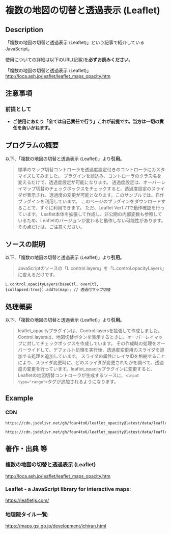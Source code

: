 # 複数の地図の切替と透過表示 (Leaflet)

## Description

「複数の地図の切替と透過表示 (Leaflet)」という記事で紹介しているJavaScript。

使用についての詳細は以下のURL(記事)を**必ずお読みください**。

「複数の地図の切替と透過表示 (Leaflet)」
http://loca.ash.jp/leaflet/leaflet_maps_opacity.htm

## 注意事項

### 前提として

- **ご使用にあたり「全ては自己責任で行う」これが前提です。当方は一切の責任を負いかねます。**

## プログラムの概要

以下、「複数の地図の切替と透過表示 (Leaflet)」より**引用**。

> 標準のマップ切替コントローラを透過度設定付きのコントローラにカスタマイズしてみました。 プラグインを読込み、コントローラのクラス名を変えるだけで、透過度設定が可能になります。 透過度設定は、オーバーレイマップ切替のチェックボックスをチェックすると、透過度設定のスライダが表示され、透過度の変更が可能となります。このサンプルでは、自作プラグインを利用しています。 このページのプラグインをダウンロードすることで、すぐに利用できます。 ただ、Leaflet Ver1.7.1で動作確認を行っています。 Leaflet本体を拡張して作成し、非公開の内部変数も参照しているため、Leafletのバージョンが変わると動作しない可能性があります。 その点だけは、ご注意ください。

## ソースの説明

以下、「複数の地図の切替と透過表示 (Leaflet)」より**引用**。

> JavaScriptのソースの「L.control.layers」を「L.control.opacityLayers」に変えるだけです。

```JavaScript:JavaScript
L.control.opacityLayers(baseCtl, overCtl, {collapsed:true}).addTo(map); // 透過付マップ切替
```

## 処理概要

以下、「複数の地図の切替と透過表示 (Leaflet)」より**引用**。

> leaflet_opacityプラグインは、Control.layersを拡張して作成しました。 Control.layersは、地図切替ボタンを表示するときに、オーバーレイマップに対してチェックボックスを作成しています。 その作成時の処理をオーバーライドして、デフォルト処理を実行後、透過度変更用のスライダを追加する処理を追加しています。 スライダの属性にレイヤIDを格納することにより、スライダ変更時に、どのスライダが変更されたかを調べて、透過度の変更を行っています。leaflet_opacityプラグインに変更すると、Leafletの地図切替コントローラが生成するソースに、`<input type="range">`タグが追加されるようになります。

## Example

### CDN
```html:JavaScript
https://cdn.jsdelivr.net/gh/four4to6/leaflet_opacity@latest/data/leaflet_opacity.js
```

```html:CSS
https://cdn.jsdelivr.net/gh/four4to6/leaflet_opacity@latest/data/leaflet_opacity.css
```

## 著作・出典 等

### 複数の地図の切替と透過表示 (Leaflet)
http://loca.ash.jp/leaflet/leaflet_maps_opacity.htm

### Leaflet - a JavaScript library for interactive maps:
https://leafletjs.com/

### 地理院タイル一覧:
https://maps.gsi.go.jp/development/ichiran.html

